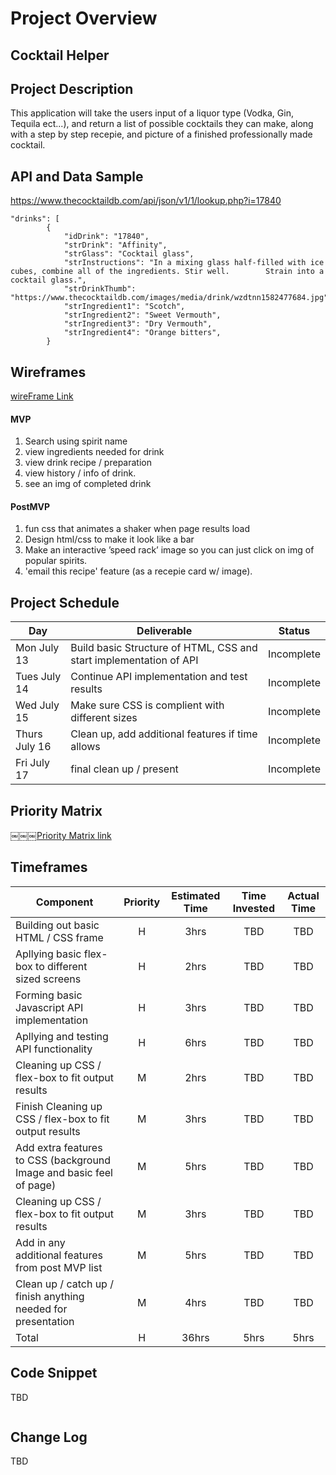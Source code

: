 # Project Overview

##  Cocktail Helper


## Project Description

This application will take the users input of a liquor type (Vodka, Gin, Tequila ect...), and return a list of possible 
cocktails they can make, along with a step by step recepie, and picture of a finished professionally made cocktail.

## API and Data Sample

https://www.thecocktaildb.com/api/json/v1/1/lookup.php?i=17840

```
"drinks": [
        {
            "idDrink": "17840",
            "strDrink": "Affinity",
            "strGlass": "Cocktail glass",
            "strInstructions": "In a mixing glass half-filled with ice cubes, combine all of the ingredients. Stir well. 		Strain into a cocktail glass.",
            "strDrinkThumb": "https://www.thecocktaildb.com/images/media/drink/wzdtnn1582477684.jpg",
            "strIngredient1": "Scotch",
            "strIngredient2": "Sweet Vermouth",
            "strIngredient3": "Dry Vermouth",
            "strIngredient4": "Orange bitters",
	    }
```

## Wireframes

[wireFrame Link](https://wireframe.cc/JDtQ9f)


#### MVP 

1. Search using spirit name 
2. view ingredients needed for drink 
3. view drink recipe / preparation 
4. view history / info of drink. 
5. see an img of completed drink

#### PostMVP  

1. fun css that animates a shaker when page results load
2. Design html/css to make it look like a bar
3. Make an interactive ’speed rack’ image so you can just click on img of popular spirits.
4. 'email this recipe' feature (as a recepie card w/ image).

## Project Schedule

|  Day | Deliverable | Status
|---|---| ---|
|Mon July 13| Build basic Structure of HTML, CSS and start implementation of API | Incomplete
|Tues July 14| Continue API implementation and test results  | Incomplete
|Wed July 15| Make sure CSS is complient with different sizes  | Incomplete
|Thurs July 16| Clean up, add additional features if time allows | Incomplete
|Fri July 17| final clean up / present | Incomplete

## Priority Matrix

￼￼￼[Priority Matrix link](https://www.icloud.com/iclouddrive/0N8C7wtjlsoBZ5V9mVy8TI7zQ#Priority_Matrix)

## Timeframes

| Component | Priority | Estimated Time | Time Invested | Actual Time |
| --- | :---: |  :---: | :---: | :---: |
| Building out basic HTML / CSS frame | H | 3hrs| TBD | TBD |
| Apllying basic flex-box to different sized screens | H | 2hrs| TBD | TBD |
| Forming basic Javascript API implementation | H | 3hrs| TBD | TBD |
| Apllying and testing API functionality | H | 6hrs| TBD | TBD |
| Cleaning up CSS / flex-box to fit output results | M | 2hrs| TBD | TBD |
| Finish Cleaning up CSS / flex-box to fit output results | M | 3hrs| TBD | TBD |
| Add extra features to CSS (background Image and basic feel of page) | M | 5hrs| TBD | TBD |
| Cleaning up CSS / flex-box to fit output results | M | 3hrs| TBD | TBD |
| Add in any additional features from post MVP list | M | 5hrs| TBD | TBD |
| Clean up / catch up / finish anything needed for presentation | M | 4hrs| TBD | TBD |
| Total | H | 36hrs| 5hrs | 5hrs |

## Code Snippet

  
TBD
```

```

## Change Log
 TBD
